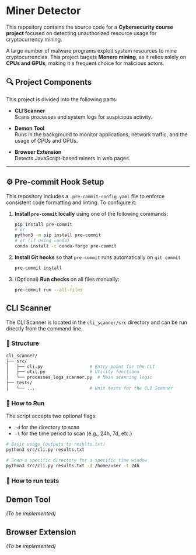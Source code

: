 # Miner Detector

This repository contains the source code for a **Cybersecurity course project** focused on detecting unauthorized resource usage for cryptocurrency mining.

A large number of malware programs exploit system resources to mine cryptocurrencies. This project targets **Monero mining**, as it relies solely on **CPUs and GPUs**, making it a frequent choice for malicious actors.

## 🔍 Project Components

This project is divided into the following parts:

- **CLI Scanner**  
  Scans processes and system logs for suspicious activity.

- **Demon Tool**  
  Runs in the background to monitor applications, network traffic, and the usage of CPUs and GPUs.

- **Browser Extension**  
  Detects JavaScript-based miners in web pages.

---

## ⚙️ Pre-commit Hook Setup

This repository includes a `.pre-commit-config.yaml` file to enforce consistent code formatting and linting. To configure it:

1. **Install `pre-commit` locally** using one of the following commands:

   ```bash
   pip install pre-commit
   # or
   python3 -m pip install pre-commit
   # or (if using conda)
   conda install -c conda-forge pre-commit
   ```
2. **Install Git hooks** so that `pre-commit` runs automatically on `git commit`
   
   ```bash
   pre-commit install
   ```
3. (Optional) **Run checks** on all files manually:
   
   ```bash
   pre-commit run --all-files
   ```

## CLI Scanner

The CLI Scanner is located in the `cli_scanner/src` directory and can be run directly from the command line.

### 📁 Structure
```bash
cli_scanner/
├── src/
│   ├── cli.py                  # Entry point for the CLI
│   ├── util.py                 # Utility functions
│   └── processes_logs_scanner.py  # Main scanning logic
├── tests/
│   └── ...                     # Unit tests for the CLI Scanner
```

### 🚀 How to Run
The script accepts two optional flags:

- `-d` for the directory to scan
- `-t` for the time period to scan (e.g., 24h, 7d, etc.)

```bash
# Basic usage (outputs to results.txt)
python3 src/cli.py results.txt

# Scan a specific directory for a specific time window
python3 src/cli.py results.txt -d /home/user -t 24h
```

### 🧪 How to run tests

## Demon Tool

*(To be implemented)*

## Browser Extension

*(To be implemented)*
